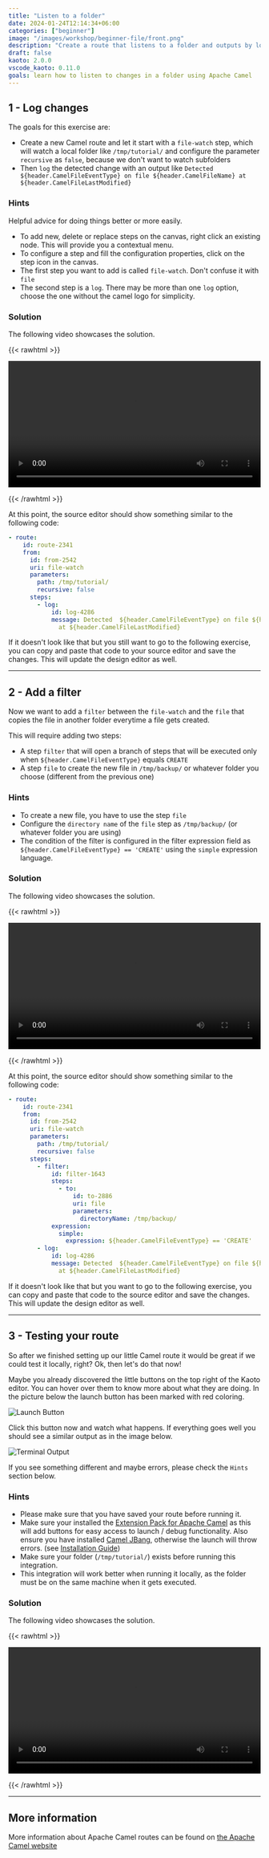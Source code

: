 ```yaml
---
title: "Listen to a folder"
date: 2024-01-24T12:14:34+06:00
categories: ["beginner"]
image: "/images/workshop/beginner-file/front.png"
description: "Create a route that listens to a folder and outputs by log the modified files."
draft: false
kaoto: 2.0.0
vscode_kaoto: 0.11.0
goals: learn how to listen to changes in a folder using Apache Camel
---
```


## 1 - Log changes

The goals for this exercise are:

 - Create a new Camel route and let it start with a `file-watch` step, which will watch a local folder like `/tmp/tutorial/` and configure the parameter `recursive` as `false`, because we don't want to watch subfolders
 - Then `log` the detected change with an output like `Detected  ${header.CamelFileEventType} on file ${header.CamelFileName} at ${header.CamelFileLastModified}`
 
### Hints
Helpful advice for doing things better or more easily.
- To add new, delete or replace steps on the canvas, right click an existing node. This will provide you a contextual menu.
- To configure a step and fill the configuration properties, click on the step icon in the canvas.
- The first step you want to add is called `file-watch`. Don't confuse it with `file`
- The second step is a `log`. There may be more than one `log` option, choose the one without the camel logo for simplicity.

### Solution

The following video showcases the solution.

{{< rawhtml >}} 

<video width=100% controls >
    <source src="/images/workshop/beginner-file/1-log-changes.webm" type="video/webm">
    Your browser does not support the video tag.
</video>

{{< /rawhtml >}}

At this point, the source editor should show something similar to the following code:

```yaml
- route:
    id: route-2341
    from:
      id: from-2542
      uri: file-watch
      parameters:
        path: /tmp/tutorial/
        recursive: false
      steps:
        - log:
            id: log-4286
            message: Detected  ${header.CamelFileEventType} on file ${header.CamelFileName}
              at ${header.CamelFileLastModified}
```

If it doesn't look like that but you still want to go to the following exercise, you can copy and paste that code to your source editor and save the changes. This will update the design editor as well.

---

## 2 - Add a filter

Now we want to add a `filter` between the `file-watch` and the `file` that copies the file in another folder everytime a file gets created.

This will require adding two steps:
 - A step `filter` that will open a branch of steps that will be executed only when `${header.CamelFileEventType}` equals `CREATE`
 - A step `file` to create the new file in `/tmp/backup/` or whatever folder you choose (different from the previous one)

### Hints

 - To create a new file, you have to use the step `file`
 - Configure the `directory name` of the `file` step as `/tmp/backup/` (or whatever folder you are using)
 - The condition of the filter is configured in the filter expression field as `${header.CamelFileEventType} == 'CREATE'` using the `simple` expression language.

### Solution

The following video showcases the solution.

{{< rawhtml >}} 

<video width=100% controls >
    <source src="/images/workshop/beginner-file/2-add-filter.webm" type="video/webm">
    Your browser does not support the video tag.
</video>

{{< /rawhtml >}}

At this point, the source editor should show something similar to the following code:

```yaml
- route:
    id: route-2341
    from:
      id: from-2542
      uri: file-watch
      parameters:
        path: /tmp/tutorial/
        recursive: false
      steps:
        - filter:
            id: filter-1643
            steps:
              - to:
                  id: to-2886
                  uri: file
                  parameters:
                    directoryName: /tmp/backup/
            expression:
              simple:
                expression: ${header.CamelFileEventType} == 'CREATE'
        - log:
            id: log-4286
            message: Detected  ${header.CamelFileEventType} on file ${header.CamelFileName}
              at ${header.CamelFileLastModified}
```

If it doesn't look like that but you want to go to the following exercise, you can copy and paste that code to the source editor and save the changes. This will update the design editor as well.

---

## 3 - Testing your route

So after we finished setting up our little Camel route it would be great if we could test it locally, right? Ok, then let's do that now!

Maybe you already discovered the little buttons on the top right of the Kaoto editor. You can hover over them to know more about what they are doing. In the picture below the launch button has been marked with red coloring.

![Launch Button](/images/workshop/beginner-file/launch-button.png "Launch Button")

Click this button now and watch what happens. If everything goes well you should see a similar output as in the image below.

![Terminal Output](/images/workshop/beginner-file/terminal-output.png "Terminal Output")

If you see something different and maybe errors, please check the `Hints` section below.

### Hints
- Please make sure that you have saved your route before running it.
- Make sure your installed the [Extension Pack for Apache Camel](https://marketplace.visualstudio.com/items?itemName=redhat.apache-camel-extension-pack) as this will add buttons for easy access to launch / debug functionality. Also ensure you have installed [Camel JBang](https://camel.apache.org/manual/camel-jbang.html), otherwise the launch will throw errors. (see [Installation Guide](/docs/installation))
- Make sure your folder (`/tmp/tutorial/`) exists before running this integration.
- This integration will work better when running it locally, as the folder must be on the same machine when it gets executed.

### Solution

The following video showcases the solution.

{{< rawhtml >}} 

<video width=100% controls >
    <source src="/images/workshop/beginner-file/3-launch-route.webm" type="video/webm">
    Your browser does not support the video tag.
</video>

{{< /rawhtml >}}

---

## More information

More information about Apache Camel routes can be found on [the Apache Camel website](https://camel.apache.org/camel-k/1.11.x/languages/yaml.html)
